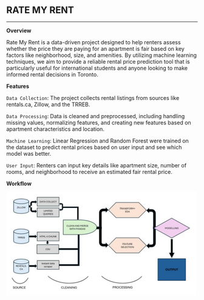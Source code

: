 **<h1 style="font-size: 24px;">RATE MY RENT</h1>**<hr>

**Overview**

Rate My Rent is a data-driven project designed to help renters assess whether the price they are paying for an apartment is fair based on key factors like neighborhood, size, and amenities. By utilizing machine learning techniques, we aim to provide a reliable rental price prediction tool that is particularly useful for international students and anyone looking to make informed rental decisions in Toronto.

**Features**

`Data Collection`: The project collects rental listings from sources like rentals.ca, Zillow, and the TRREB.

`Data Processing`: Data is cleaned and preprocessed, including handling missing values, normalizing features, and creating new features based on apartment characteristics and location.

`Machine Learning`: Linear Regression and Random Forest were trained on the dataset to predict rental prices based on user input and see which model was better.

`User Input`: Renters can input key details like apartment size, number of rooms, and neighborhood to receive an estimated fair rental price.

**Workflow**

 <img src="https://github.com/Positiveproton9/CME538projectTeam10/blob/main/Rent%20Data/DATA%20UNNDER.jpg" alt="Overview of Rate my rent project's pipeline" width="500">
